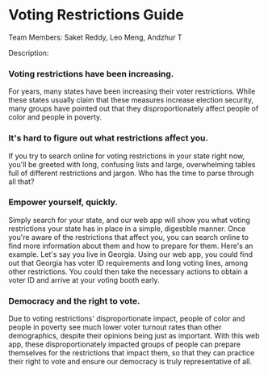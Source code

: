 # Voting Restrictions Guide

Team Members: Saket Reddy, Leo Meng, Andzhur T 

Description:
### Voting restrictions have been increasing. 
For years, many states have been increasing their voter restrictions. While these states usually claim that these measures increase election security, many groups have pointed out that they disproportionately affect people of color and people in poverty.

### It's hard to figure out what restrictions affect you.
If you try to search online for voting restrictions in your state right now, you'll be greeted with long, confusing lists and large, overwhelming tables full of different restrictions and jargon. Who has the time to parse through all that? 

### Empower yourself, quickly.
Simply search for your state, and our web app will show you what voting restrictions your state has in place in a simple, digestible manner. Once you're aware of the restrictions that affect you, you can search online to find more information about them and how to prepare for them. Here's an example. Let's say you live in Georgia. Using our web app, you could find out that Georgia has voter ID requirements and long voting lines, among other restrictions. You could then take the necessary actions to obtain a voter ID and arrive at your voting booth early. 

### Democracy and the right to vote. 
Due to voting restrictions' disproportionate impact, people of color and people in poverty see much lower voter turnout rates than other demographics, despite their opinions being just as important. With this web app, these disproportionately impacted groups of people can prepare themselves for the restrictions that impact them, so that they can practice their right to vote and ensure our democracy is truly representative of all. 
